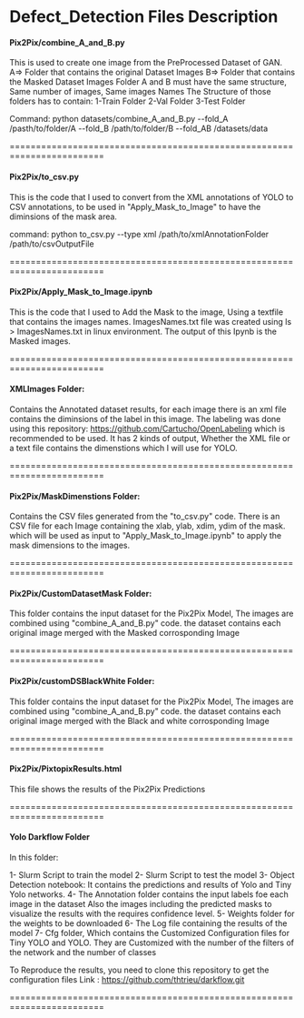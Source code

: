 # Defect_Detection Files Description

#### Pix2Pix/combine_A_and_B.py

This is used to create one image from the PreProcessed Dataset of GAN.
A=> Folder that contains the original Dataset Images
B=> Folder that contains the Masked Dataset Images
Folder A and B must have the same structure, Same number of images, Same images Names
The Structure of those folders has to contain:
1-Train Folder
2-Val Folder
3-Test Folder

Command:
python datasets/combine_A_and_B.py --fold_A /pasth/to/folder/A --fold_B /path/to/folder/B --fold_AB /datasets/data

========================================================================

#### Pix2Pix/to_csv.py

This is the code that I used to convert from the XML annotations of YOLO to CSV annotations, to be used in "Apply_Mask_to_Image" to have the diminsions of the mask area.


command:
python to_csv.py --type xml /path/to/xmlAnnotationFolder /path/to/csvOutputFile

========================================================================

#### Pix2Pix/Apply_Mask_to_Image.ipynb

This is the code that I used to Add the Mask to the image, Using a textfile that contains the images names.
ImagesNames.txt file was created using ls > ImagesNames.txt in linux environment.
The output of this Ipynb is the Masked images.

========================================================================

#### XMLImages Folder:

Contains the Annotated dataset results, for each image there is an xml file contains the diminsions of the label in this image.
The labeling was done using this repository: https://github.com/Cartucho/OpenLabeling which is recommended to be used. It has 2 kinds of output, Whether the XML file or a text file contains the dimenstions which I will use for YOLO.

========================================================================

#### Pix2Pix/MaskDimenstions Folder:

Contains the CSV files generated from the "to_csv.py" code.
There is an CSV file for each Image containing the xlab, ylab, xdim, ydim of the mask.
which will be used as input to "Apply_Mask_to_Image.ipynb" to apply the mask dimensions to the images.

========================================================================

#### Pix2Pix/CustomDatasetMask Folder:

This folder contains the input dataset for the Pix2Pix Model, The images are combined using "combine_A_and_B.py" code. 
the dataset contains each original image merged with the Masked corrosponding Image

========================================================================

#### Pix2Pix/customDSBlackWhite Folder:
This folder contains the input dataset for the Pix2Pix Model, The images are combined using "combine_A_and_B.py" code. 
the dataset contains each original image merged with the Black and white corrosponding Image

========================================================================

#### Pix2Pix/PixtopixResults.html

This file shows the results of the Pix2Pix Predictions 

========================================================================

#### Yolo Darkflow Folder

In this folder:

1- Slurm Script to train the model
2- Slurm Script to test the model
3- Object Detection notebook: It contains the predictions and results of Yolo and Tiny Yolo networks.
4- The Annotation folder contains the input labels foe each image in the dataset
Also the images including the predicted masks to visualize the results with the requires confidence level.
5- Weights folder for the weights to be downloaded 
6- The Log file containing the results of the model
7- Cfg folder, Which contains the Customized Configuration files for Tiny YOLO and YOLO. 
They are Customized with the number of the filters of the network and the number of classes

To Reproduce the results, you need to clone this repository to get the configuration files
Link : https://github.com/thtrieu/darkflow.git

========================================================================

